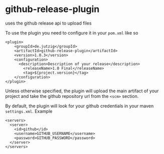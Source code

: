 github-release-plugin
=====================

uses the github release api to upload files

To use the plugin you need to configure it in your `pom.xml` like so

```
<plugin>
	<groupId>de.jutzig</groupId>
	<artifactId>github-release-plugin</artifactId>
	<version>1.0.3</version>
	<configuration>
	  <description>Description of your release</description>
		<releaseName>1.0 Final</releaseName>
		<tag>${project.version}</tag>
	</configuration>
</plugin>
```

Unless otherwise specified, the plugin will upload the main artifact of your project and take the github repository url from the `<scm>` section.

By default, the plugin will look for your github credentials in your maven `settings.xml`. Example
```
<servers>
  <server>
    <id>github</id>
    <username>GITHUB_USERNAME</username>
    <password>GITHUB_PASSWORD</password>
  </server>
</servers>
```
